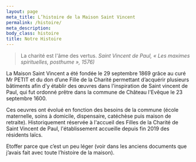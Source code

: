 ```yaml
---
layout: page
meta_title: L’histoire de la Maison Saint Vincent
permalink: /histoire/
meta_description: 
body_class: histoire
title: Notre Histoire
---
```


<blockquote>
    La charité est l'âme des vertus.
    <cite>Saint Vincent de Paul, &laquo;&nbsp;Les maximes spirituelles, posthume&nbsp;&raquo;, 1576)</cite>
</blockquote>

La Maison Saint Vincent a été fondée le 29 septembre 1869 grâce au curé Mr PETIT et du don d’une Fille de la Charité permettant d’acquérir plusieurs bâtiments afin d'y établir des œuvres dans l'inspiration de Saint vincent de Paul, qui fut ordonné prêtre dans la commune de Château l'Evêque le 23 septembre 1600.

Ces oeuvres ont évolué en fonction des besoins de la commune (école maternelle, soins à domicile, dispensaire, catéchèse puis maison de retraite). Historiquement réservée à l'accueil des Filles de la Charité de Saint Vincent de Paul, l'établissement accueille depuis fin 2019 des résidents laïcs.

Etoffer parce que c’est un peu léger (voir dans les anciens documents que j’avais fait avec toute l’histoire de la maison). 